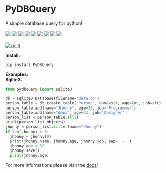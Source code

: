 # PyDBQuery
A simple database query for python!<br><br>
![](https://img.shields.io/github/release/HidekiHrk/PyDBQuery.svg) ![](https://img.shields.io/github/issues/HidekiHrk/PyDBQuery.svg) ![](https://img.shields.io/github/forks/HidekiHrk/PyDBQuery.svg) ![](https://img.shields.io/github/stars/HidekiHrk/PyDBQuery.svg)	![](https://img.shields.io/github/license/HidekiHrk/PyDBQuery.svg) ![](https://img.shields.io/pypi/pyversions/PyDBQuery.svg) ![](https://img.shields.io/github/last-commit/HidekiHrk/PyDBQuery.svg) ![](https://img.shields.io/github/downloads/HidekiHrk/PyDBQuery/latest/total.svg) ![](https://img.shields.io/github/languages/code-size/HidekiHrk/PyDBQuery.svg)<br>
<br>
[![ko-fi](https://www.ko-fi.com/img/donate_sm.png)](https://ko-fi.com/F2F7P50M)

**Install:**
```
pip install PyDBQuery
```

**Examples:**<br>
**Sqlite3:**<br>
```python
from pydbquery import sqlite3

db = sqlite3.Database(filename='data.db')
person_table = db.create_table("Person", name=str, age=int, job=str)
person_table.add(name="Jhonny", age=28, job="Programmer")
person_table.add(name="Anna", age=23, job="Designer")
person_list = person_table.all()
print(person_list.objects)
jhonny = person_list.filter(name="Jhonny")
if len(jhonny) > 0:
  jhonny = jhonny[0]
  print(jhonny.name, jhonny.age, jhonny.job, sep=' - ')
  jhonny.age = 30
  jhonny.save()
  print(jhonny.age)
```

For more informations please visit the [docs](https://pydbquery.readthedocs.io/en/latest/)!
